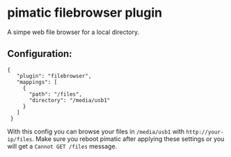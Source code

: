 pimatic filebrowser plugin
===========================
A simpe web file browser for a local directory.

Configuration:
--------------

    {
       "plugin": "filebrowser",
       "mappings": [
         {
           "path": "/files",
           "directory": "/media/usb1"
         }
       ]
     }

With this config you can browse your files in `/media/usb1` with `http://your-ip/files`.
Make sure you reboot pimatic after applying these settings or you will get a `Cannot GET /files` message.
